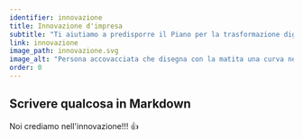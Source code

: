 ```yaml
---
identifier: innovazione
title: Innovazione d'impresa
subtitle: "Ti aiutiamo a predisporre il Piano per la trasformazione digitale, e ti supportiamo per la sua attuazione per diventare Impresa Digitale"
link: innovazione
image_path: innovazione.svg
image_alt: "Persona accovacciata che disegna con la matita una curva nello spazio tra vari ingranaggi. A fianco dei suoi piedi un vaso con dentro una pianta"
order: 0
---
```


## Scrivere qualcosa in Markdown

Noi crediamo nell'innovazione!!! 👍